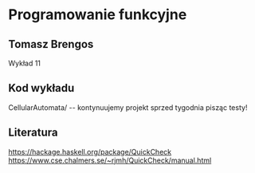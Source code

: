 # Programowanie funkcyjne

## Tomasz Brengos

Wykład 11


## Kod wykładu
CellularAutomata/ -- kontynuujemy projekt sprzed tygodnia pisząc testy!


## Literatura

https://hackage.haskell.org/package/QuickCheck
https://www.cse.chalmers.se/~rjmh/QuickCheck/manual.html


